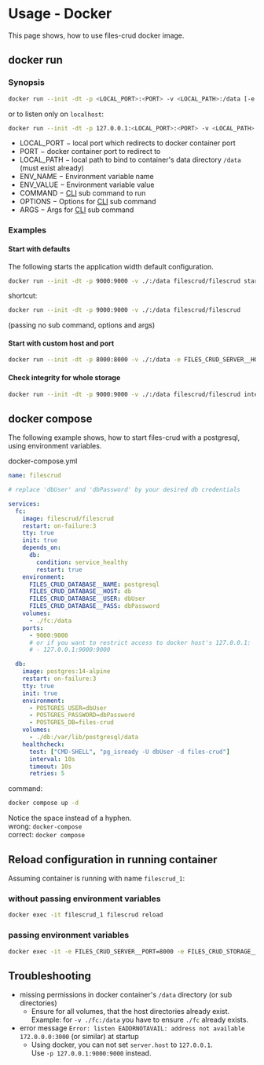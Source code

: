 # Usage - Docker

This page shows, how to use files-crud docker image.

## docker run

### Synopsis
```bash
docker run --init -dt -p <LOCAL_PORT>:<PORT> -v <LOCAL_PATH>:/data [-e <ENV_NAME>=<ENV_VALUE> [...]] filescrud/filescrud [COMMAND] [OPTIONS] [ARGS]
```

or to listen only on `localhost`:
```bash
docker run --init -dt -p 127.0.0.1:<LOCAL_PORT>:<PORT> -v <LOCAL_PATH>:/data [-e <ENV_NAME>=<ENV_VALUE> [...]] filescrud/filescrud [COMMAND] [OPTIONS] [ARGS]
```

* LOCAL_PORT &minus; local port which redirects to docker container port
* PORT &minus; docker container port to redirect to
* LOCAL_PATH &minus; local path to bind to container's data directory `/data` (must exist already)
* ENV_NAME &minus; Environment variable name
* ENV_VALUE &minus; Environment variable value
* COMMAND &minus; [CLI](/usage/cli) sub command to run
* OPTIONS &minus; Options for [CLI](/usage/cli) sub command
* ARGS &minus; Args for [CLI](/usage/cli) sub command

### Examples

#### Start with defaults
The following starts the application width default configuration.

```bash
docker run --init -dt -p 9000:9000 -v ./:/data filescrud/filescrud start
```

shortcut:
```bash
docker run --init -dt -p 9000:9000 -v ./:/data filescrud/filescrud
```
(passing no sub command, options and args)

#### Start with custom host and port
```bash
docker run --init -dt -p 8000:8000 -v ./:/data -e FILES_CRUD_SERVER__HOST=1.2.3.4 -e FILES_CRUD_SERVER__PORT=8000 filescrud/filescrud start
```

#### Check integrity for whole storage
```bash
docker run --init -dt -p 9000:9000 -v ./:/data filescrud/filescrud integrity
```


## docker compose

The following example shows,
how to start files-crud with a postgresql, using environment variables.

docker-compose.yml
```yaml
name: filescrud

# replace 'dbUser' and 'dbPassword' by your desired db credentials

services:
  fc:
    image: filescrud/filescrud
    restart: on-failure:3
    tty: true
    init: true
    depends_on:
      db:
        condition: service_healthy
        restart: true
    environment:
      FILES_CRUD_DATABASE__NAME: postgresql
      FILES_CRUD_DATABASE__HOST: db
      FILES_CRUD_DATABASE__USER: dbUser
      FILES_CRUD_DATABASE__PASS: dbPassword
    volumes:
      - ./fc:/data
    ports:
      - 9000:9000
      # or if you want to restrict access to docker host's 127.0.0.1:
      # - 127.0.0.1:9000:9000

  db:
    image: postgres:14-alpine
    restart: on-failure:3
    tty: true
    init: true
    environment:
      - POSTGRES_USER=dbUser
      - POSTGRES_PASSWORD=dbPassword
      - POSTGRES_DB=files-crud
    volumes:
      - ./db:/var/lib/postgresql/data
    healthcheck:
      test: ["CMD-SHELL", "pg_isready -U dbUser -d files-crud"]
      interval: 10s
      timeout: 10s
      retries: 5
```

command:
```bash
docker compose up -d
```

Notice the space instead of a hyphen. \
wrong: `docker-compose` \
correct: `docker compose`

## Reload configuration in running container
Assuming container is running with name `filescrud_1`:

### without passing environment variables
```bash
docker exec -it filescrud_1 filescrud reload
```

### passing environment variables

```bash
docker exec -it -e FILES_CRUD_SERVER__PORT=8000 -e FILES_CRUD_STORAGE__PATH=/opt filescrud_1 filescrud reload
```

## Troubleshooting

* missing permissions in docker container's `/data` directory (or sub directories)
  * Ensure for all volumes, that the host directories already exist. \
    Example: for `-v ./fc:/data` you have to ensure `./fc` already exists.
* error message `Error: listen EADDRNOTAVAIL: address not available 172.0.0.0:3000` (or similar) at startup
  * Using docker, you can not set `server.host` to `127.0.0.1`. \
    Use `-p 127.0.0.1:9000:9000` instead.
